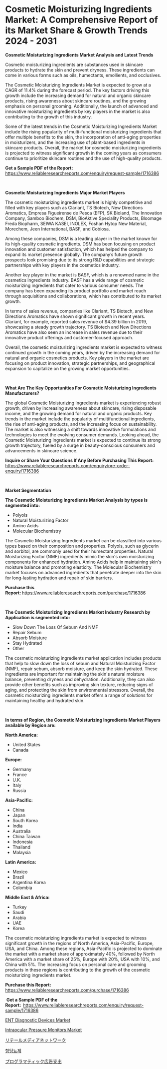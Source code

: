 <p><h1>Cosmetic Moisturizing Ingredients Market: A Comprehensive Report of its Market Share & Growth Trends 2024 - 2031</h1></p><p><strong>Cosmetic Moisturizing Ingredients Market Analysis and Latest Trends</strong></p>
<p><p>Cosmetic moisturizing ingredients are substances used in skincare products to hydrate the skin and prevent dryness. These ingredients can come in various forms such as oils, humectants, emollients, and occlusives.</p><p>The Cosmetic Moisturizing Ingredients Market is expected to grow at a CAGR of 11.4% during the forecast period. The key factors driving this growth include the increasing demand for natural and organic skincare products, rising awareness about skincare routines, and the growing emphasis on personal grooming. Additionally, the launch of advanced and innovative moisturizing ingredients by key players in the market is also contributing to the growth of this industry.</p><p>Some of the latest trends in the Cosmetic Moisturizing Ingredients Market include the rising popularity of multi-functional moisturizing ingredients that offer multiple benefits to the skin, the incorporation of anti-aging properties in moisturizers, and the increasing use of plant-based ingredients in skincare products. Overall, the market for cosmetic moisturizing ingredients is projected to witness significant growth in the coming years as consumers continue to prioritize skincare routines and the use of high-quality products.</p></p>
<p><strong>Get a Sample PDF of the Report:&nbsp;</strong> <a href="https://www.reliableresearchreports.com/enquiry/request-sample/1716386">https://www.reliableresearchreports.com/enquiry/request-sample/1716386</a></p>
<p>&nbsp;</p>
<p><strong>Cosmetic Moisturizing Ingredients Major Market Players</strong></p>
<p><p>The cosmetic moisturizing ingredients market is highly competitive and filled with key players such as Clariant, TS Biotech, New Directions Aromatics, Empresa Figueirense de Pesca (EFP), SK Bioland, The Innovation Company, Samboo Biochem, DSM, BioAktive Speciality Products, Bloomage Freda Biopharm, SEIWA KASEI, INOLEX, Foshan Hytop New Material, Morechem, Jeen International, BASF, and Cobiosa.</p><p>Among these companies, DSM is a leading player in the market known for its high-quality cosmetic ingredients. DSM has been focusing on product innovation and customer satisfaction, which has helped the company to expand its market presence globally. The company’s future growth prospects look promising due to its strong R&D capabilities and strategic partnerships with key players in the cosmetics industry.</p><p>Another key player in the market is BASF, which is a renowned name in the cosmetics ingredients industry. BASF has a wide range of cosmetic moisturizing ingredients that cater to various consumer needs. The company has been expanding its product portfolio and market reach through acquisitions and collaborations, which has contributed to its market growth.</p><p>In terms of sales revenue, companies like Clariant, TS Biotech, and New Directions Aromatics have shown significant growth in recent years. Clariant, for example, reported sales revenue of $4.39 billion in 2019, showcasing a steady growth trajectory. TS Biotech and New Directions Aromatics have also seen an increase in sales revenue due to their innovative product offerings and customer-focused approach.</p><p>Overall, the cosmetic moisturizing ingredients market is expected to witness continued growth in the coming years, driven by the increasing demand for natural and organic cosmetics products. Key players in the market are focusing on product innovation, strategic partnerships, and geographical expansion to capitalize on the growing market opportunities.</p></p>
<p>&nbsp;</p>
<p><strong>What Are The Key Opportunities For Cosmetic Moisturizing Ingredients Manufacturers?</strong></p>
<p><p>The global Cosmetic Moisturizing Ingredients market is experiencing robust growth, driven by increasing awareness about skincare, rising disposable income, and the growing demand for natural and organic products. Key trends in the market include the popularity of multifunctional ingredients, the rise of anti-aging products, and the increasing focus on sustainability. The market is also witnessing a shift towards innovative formulations and technologies to meet the evolving consumer demands. Looking ahead, the Cosmetic Moisturizing Ingredients market is expected to continue its strong growth trajectory, fueled by a surge in beauty-conscious consumers and advancements in skincare science.</p></p>
<p><strong>Inquire or Share Your Questions If Any Before Purchasing This Report:</strong> <a href="https://www.reliableresearchreports.com/enquiry/pre-order-enquiry/1716386">https://www.reliableresearchreports.com/enquiry/pre-order-enquiry/1716386</a></p>
<p>&nbsp;</p>
<p><strong>Market Segmentation</strong></p>
<p><strong>The Cosmetic Moisturizing Ingredients Market Analysis by types is segmented into:</strong></p>
<p><ul><li>Polyols</li><li>Natural Moisturizing Factor</li><li>Amino Acids</li><li>Molecular Biochemistry</li></ul></p>
<p><p>The Cosmetic Moisturizing Ingredients market can be classified into various types based on their composition and properties. Polyols, such as glycerin and sorbitol, are commonly used for their humectant properties. Natural Moisturizing Factor (NMF) ingredients mimic the skin's own moisturizing components for enhanced hydration. Amino Acids help in maintaining skin's moisture balance and promoting elasticity. The Molecular Biochemistry market focuses on advanced ingredients that penetrate deeper into the skin for long-lasting hydration and repair of skin barriers.</p></p>
<p><strong>Purchase this Report:&nbsp;</strong><a href="https://www.reliableresearchreports.com/purchase/1716386">https://www.reliableresearchreports.com/purchase/1716386</a></p>
<p>&nbsp;</p>
<p><strong>The Cosmetic Moisturizing Ingredients Market Industry Research by Application is segmented into:</strong></p>
<p><ul><li>Slow Down The Loss Of Sebum And NMF</li><li>Repair Sebum</li><li>Absorb Moisture</li><li>Stay Hydrated</li><li>Other</li></ul></p>
<p><p>The cosmetic moisturizing ingredients market application includes products that help to slow down the loss of sebum and Natural Moisturizing Factor (NMF), repair sebum, absorb moisture, and keep the skin hydrated. These ingredients are important for maintaining the skin's natural moisture balance, preventing dryness and dehydration. Additionally, they can also provide other benefits such as improving skin texture, reducing signs of aging, and protecting the skin from environmental stressors. Overall, the cosmetic moisturizing ingredients market offers a range of solutions for maintaining healthy and hydrated skin.</p></p>
<p>&nbsp;</p>
<p><strong>In terms of Region, the Cosmetic Moisturizing Ingredients Market Players available by Region are:</strong></p>
<p>
    <p> <strong> North America: </strong>
        <ul>
            <li>United States</li>
            <li>Canada</li>
        </ul>
        </p> 
    <p> <strong> Europe: </strong>
        <ul>
            <li>Germany</li>
            <li>France</li>
            <li>U.K.</li>
            <li>Italy</li>
            <li>Russia</li>
        </ul>
        </p> 
    <p> <strong> Asia-Pacific: </strong>
        <ul>
            <li>China</li>
            <li>Japan</li>
            <li>South Korea</li>
            <li>India</li>
            <li>Australia</li>
            <li>China Taiwan</li>
            <li>Indonesia</li>
            <li>Thailand</li>
            <li>Malaysia</li>
        </ul>
        </p> 
    <p> <strong> Latin America: </strong>
        <ul>
            <li>Mexico</li>
            <li>Brazil</li>
            <li>Argentina Korea</li>
            <li>Colombia</li>
        </ul>
        </p> 
    <p> <strong> Middle East & Africa: </strong>
        <ul>
            <li>Turkey</li>
            <li>Saudi</li>
            <li>Arabia</li>
            <li>UAE</li>
            <li>Korea</li>
        </ul>
    </p>
    </p>
<p><p>The cosmetic moisturizing ingredients market is expected to witness significant growth in the regions of North America, Asia-Pacific, Europe, USA, and China. Among these regions, Asia-Pacific is projected to dominate the market with a market share of approximately 40%, followed by North America with a market share of 25%, Europe with 20%, USA with 10%, and China with 5%. The increasing focus on personal care and grooming products in these regions is contributing to the growth of the cosmetic moisturizing ingredients market.</p></p>
<p><strong>Purchase this Report: </strong><a href="https://www.reliableresearchreports.com/purchase/1716386">https://www.reliableresearchreports.com/purchase/1716386</a></p>
<p>&nbsp;<strong>Get a Sample PDF of the Report:&nbsp;&nbsp;</strong><a href="https://www.reliableresearchreports.com/enquiry/request-sample/1716386">https://www.reliableresearchreports.com/enquiry/request-sample/1716386</a></p>
<p><strong></strong></p>
<p><p><a href="https://fearless-okapi-6c8.notion.site/ENT-Diagnostic-Devices-Market-Share-Market-New-Trends-Analysis-Report-By-Type-By-Application-By--c8015f7a56b645b5816afca4bae98774">ENT Diagnostic Devices Market</a></p><p><a href="https://gamy-alyssum-396.notion.site/Global-Intraocular-Pressure-Monitors-Market-by-Types-Applications-and-Major-Players-with-Regional-5818acfab065429fa97b940b981efc4d">Intraocular Pressure Monitors Market</a></p><p><a href="https://medium.com/@cheryledianeweber9eti23wjw9/%E5%B0%8F%E5%A3%B2%E3%83%A1%E3%83%87%E3%82%A3%E3%82%A2%E3%83%8D%E3%83%83%E3%83%88%E3%83%AF%E3%83%BC%E3%82%AF%E5%B8%82%E5%A0%B4%E3%83%AC%E3%83%9D%E3%83%BC%E3%83%88%E3%81%AF-%E3%81%93%E3%81%AE%E5%B8%82%E5%A0%B4%E3%81%AE%E6%9C%80%E6%96%B0%E3%81%AE%E3%83%88%E3%83%AC%E3%83%B3%E3%83%89%E3%81%A8%E6%88%90%E9%95%B7%E6%A9%9F%E4%BC%9A%E3%82%92%E6%98%8E%E3%82%89%E3%81%8B%E3%81%AB%E3%81%97%E3%81%A6%E3%81%84%E3%81%BE%E3%81%99-2aa451cdec40">リテールメディアネットワーク</a></p><p><a href="https://medium.com/@timothychapman46/%EB%8B%B9%EB%87%A8%EC%95%BD-%EC%8B%9C%EC%9E%A5-%EC%A0%84%EB%A7%9D-%EC%82%B0%EC%97%85-%EA%B0%9C%EC%9A%94-%EB%B0%8F-%EC%98%88%EC%B8%A1-2024%EB%85%84%EB%B6%80%ED%84%B0-2031%EB%85%84-82a12062beca">항당뇨제</a></p><p><a href="https://medium.com/@cheryledianeweber9eti23wjw9/%E3%83%97%E3%83%AD%E3%82%B0%E3%83%A9%E3%83%9E%E3%83%86%E3%82%A3%E3%83%83%E3%82%AF%E5%BA%83%E5%91%8A%E6%94%AF%E5%87%BA%E5%B8%82%E5%A0%B4-2031%E5%B9%B4%E3%81%BE%E3%81%A7%E3%81%AE%E6%88%90%E5%8A%9F%E3%81%99%E3%82%8B%E3%83%93%E3%82%B8%E3%83%8D%E3%82%B9%E6%88%A6%E7%95%A5%E3%81%AE%E9%8D%B5-14154271ca63">プログラマティック広告支出</a></p></p>